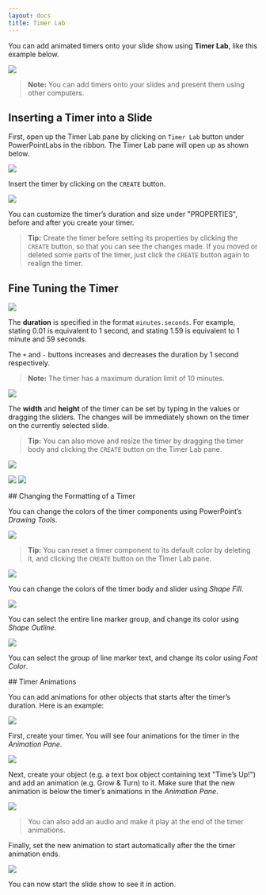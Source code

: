 ```yaml
---
layout: docs
title: Timer Lab
---
```


You can add animated timers onto your slide show using **Timer Lab**, like this example below.

<p>
<img src="{{ site.baseurl }}/img/docs/timer-lab/image_0.gif" onload='this.width = 700'/>
</p>

> **Note:** You can add timers onto your slides and present them using other computers.

## <a class="anchor-bookmark" id="inserting-a-timer-into-a-slide"></a> Inserting a Timer into a Slide

First, open up the Timer Lab pane by clicking on `Timer Lab` button under PowerPointLabs in the ribbon. The Timer Lab pane will open up as shown below.

<p>
<img src="{{ site.baseurl }}/img/docs/timer-lab/image_1.png" onload='this.width = 400'/>
</p>

Insert the timer by clicking on the `CREATE` button. 

<p>
<img src="{{ site.baseurl }}/img/docs/timer-lab/image_2.png" onload='this.width = 100'/>
</p>

You can customize the timer’s duration and size under "PROPERTIES", before and after you create your timer.

> **Tip:** Create the timer before setting its properties by clicking the `CREATE` button, so that you can see the changes made. If you moved or deleted some parts of the timer, just click the `CREATE` button again to realign the timer. 

## <a class="anchor-bookmark" id="fine-tuning-the-timer"></a> Fine Tuning the Timer

<p>
<img src="{{ site.baseurl }}/img/docs/timer-lab/image_3.png" onload='this.width = 400'/>
</p>

The **duration** is specified in the format `minutes.seconds`. For example, stating 0.01 is equivalent to 1 second, and stating 1.59 is equivalent to 1 minute and 59 seconds. 

The `+` and `-` buttons increases and decreases the duration by 1 second respectively.

> **Note:** The timer has a maximum duration limit of 10 minutes.

<p>
<img src="{{ site.baseurl }}/img/docs/timer-lab/image_4.png" onload='this.width = 400'/>
</p>

The **width** and **height** of the timer can be set by typing in the values or dragging the sliders. The changes will be immediately shown on the timer on the currently selected slide.

> **Tip:** You can also move and resize the timer by dragging the timer body and clicking the `CREATE` button on the Timer Lab pane. 

<p>
<img src="{{ site.baseurl }}/img/docs/timer-lab/image_5.png" onload='this.width = 350'/>
</p>

<p>
<img src="{{ site.baseurl }}/img/docs/timer-lab/image_6.png" onload='this.width = 350'/>
<img src="{{ site.baseurl }}/img/docs/timer-lab/image_7.png" onload='this.width = 350'/>
</p>

##<a class="anchor-bookmark" id="changing-the-formatting-of-a-timer"></a> Changing the Formatting of a Timer

You can change the colors of the timer components using PowerPoint’s *Drawing Tools*. 

<p>
<img src="{{ site.baseurl }}/img/docs/timer-lab/image_8.png" onload='this.width = 700'/>
</p>

> **Tip:** You can reset a timer component to its default color by deleting it, and clicking the `CREATE` button on the Timer Lab pane.

<p>
<img src="{{ site.baseurl }}/img/docs/timer-lab/image_9.png" onload='this.width = 700'/>
</p>

You can change the colors of the timer body and slider using *Shape Fill*. 

<p>
<img src="{{ site.baseurl }}/img/docs/timer-lab/image_10.png" onload='this.width = 700'/>
</p>

You can select the entire line marker group, and change its color using *Shape Outline*. 

<p>
<img src="{{ site.baseurl }}/img/docs/timer-lab/image_11.png" onload='this.width = 700'/>
</p>

You can select the group of line marker text, and change its color using *Font Color*. 

##<a class="anchor-bookmark" id="timer-animations"></a> Timer Animations

You can add animations for other objects that starts after the timer’s duration. Here is an example: 

<p>
<img src="{{ site.baseurl }}/img/docs/timer-lab/image_12.gif" onload='this.width = 700'/>
</p>

First, create your timer. You will see four animations for the timer in the *Animation Pane*.

<p>
<img src="{{ site.baseurl }}/img/docs/timer-lab/image_13.png" onload='this.width = 700'/>
</p>

Next, create your object (e.g. a text box object containing text "Time’s Up!") and add an animation (e.g. Grow & Turn) to it. Make sure that the new animation is below the timer’s animations in the *Animation Pane*.

<p>
<img src="{{ site.baseurl }}/img/docs/timer-lab/image_14.png" onload='this.width = 700'/>
</p>

> You can also add an audio and make it play at the end of the timer animations.

Finally, set the new animation to start automatically after the the timer animation ends. 

<p>
<img src="{{ site.baseurl }}/img/docs/timer-lab/image_15.png" onload='this.width = 400'/>
</p>

You can now start the slide show to see it in action.

